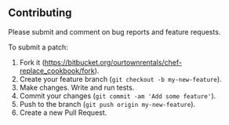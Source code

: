 ## Contributing

Please submit and comment on bug reports and feature requests.

To submit a patch:

1. Fork it (https://bitbucket.org/ourtownrentals/chef-replace_cookbook/fork).
2. Create your feature branch (`git checkout -b my-new-feature`).
3. Make changes. Write and run tests.
4. Commit your changes (`git commit -am 'Add some feature'`).
5. Push to the branch (`git push origin my-new-feature`).
6. Create a new Pull Request.
